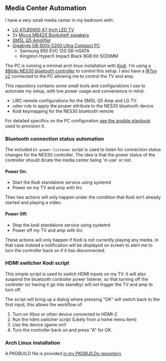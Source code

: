 ## Media Center Automation

I have a very small media center in my bedroom with:

 * [LG 47LB5900 47-Inch LED TV](http://www.lg.com/us/tvs/lg-47LB5900-led-tv)
 * 2x [Micca MB42X Bookshelf speakers](http://www.miccatron.com/micca-mb42x/)
 * [SMSL Q5 Amplifier](http://amzn.com/B00NLX5NRS)
 * [Gigabyte GB-BXi5-5200 Ultra Compact PC](http://www.gigabyte.us/products/product-page.aspx?pid=5323#ov)
   - Samsung 850 EVO 120 GB mSATA
   - Kingston HyperX Impact Black 8GB Kit SODIMM

The PC is running a minimal arch linux installation with [Kodi](kodi.tv). I'm
using a [8Bitdo NES30 bluetooth controller](http://www.nes30.com/) to control
this setup. I also have a [IRToy
v2](http://dangerousprototypes.com/docs/USB_Infrared_Toy) connected to the PC
allowing me to control the TV and amp.

This repository contains some small tools and configurations I use to automate
my setup, with low power usage and convenience in mind.

 * LIRC remote configurations for the SMSL Q5 Amp and LG TV.
 * udev rule to apply the proper attribute to the NES30 bluetooth device
 * Kodi keymapping for the NES30 bluetooth remote

For detailed specifics on the PC configuration [see the ansible
playbook](https://github.com/EvanPurkhiser/ansible-personal/blob/master/htpc.yml)
used to provision it.

### Bluetooth connection status automation

The included `bt-power-listener` script is used to listen for connection status
changes for the NES30 controller. The idea is that the power status of the
controller should dicate the media center being 'in use' or not.

#### Power On:

 * Start the Kodi standalone service using systemd
 * Power on my TV and amp with lirc

Thes two actions will only happen under the condition that Kodi isn't already
started and playing a video.

#### Power Off:

 * Stop the kodi standalone service using systemd
 * Power off my TV and amp with lirc

These actions will only happen if Kodi is not currently playing any media. In
that case instead a notification will be displayed on screen to alert me to
turn the controller back on if it has disconnected.

### HDMI switcher Kodi script

This simple script is used to switch HDMI inputs on my TV. It will also suspend
the bluetooth controller power listener, so that turning off the controler (or
having it go into standby) will *not* trigger the TV and amp to turn off.

The script will bring up a dialog where pressing "OK" will switch back to the
first input, this allows the workflow of:

 1. Turn on Xbox or other device connected to HDMI-2
 2. Run the hdmi.switcher script (Likely from a home menu item)
 3. Use the device (game on!)
 4. Turn the controller back on and press "A" for OK.

### Arch Linux installation

A PKGBUILD file is provided [in my PKGBUILDs repository](https://github.com/EvanPurkhiser/PKGBUILDs/tree/master/media-center-automation)

